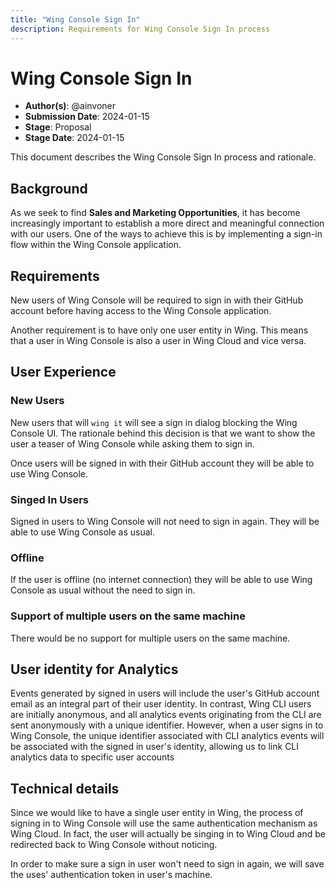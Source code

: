 ```yaml
---
title: "Wing Console Sign In"
description: Requirements for Wing Console Sign In process
---
```


# Wing Console Sign In

- **Author(s)**: @ainvoner
- **Submission Date**: 2024-01-15
- **Stage**: Proposal
- **Stage Date**: 2024-01-15

This document describes the Wing Console Sign In process and rationale.

## Background

As we seek to find **Sales and Marketing Opportunities**, it has become increasingly important to establish a more direct and meaningful connection with our users.
One of the ways to achieve this is by implementing a sign-in flow within the Wing Console application.

## Requirements

New users of Wing Console will be required to sign in with their GitHub account before having access to the Wing Console application.

Another requirement is to have only one user entity in Wing. This means that a user in Wing Console is also a user in Wing Cloud and vice versa.

## User Experience

### New Users

New users that will `wing it` will see a sign in dialog blocking the Wing Console UI. The rationale behind this decision is that we want to show the user a teaser of Wing Console while asking them to sign in. 

Once users will be signed in with their GitHub account they will be able to use Wing Console.

### Singed In Users

Signed in users to Wing Console will not need to sign in again. They will be able to use Wing Console as usual.

### Offline

If the user is offline (no internet connection) they will be able to use Wing Console as usual without the need to sign in.

### Support of multiple users on the same machine

There would be no support for multiple users on the same machine. 

## User identity for Analytics  

Events generated by signed in users will include the user's GitHub account email as an integral part of their user identity.
In contrast, Wing CLI users are initially anonymous, and all analytics events originating from the CLI are sent anonymously with a unique identifier.
However, when a user signs in to Wing Console, the unique identifier associated with CLI analytics events will be associated with the signed in user's identity, allowing us to link CLI analytics data to specific user accounts

## Technical details

Since we would like to have a single user entity in Wing, the process of signing in to Wing Console will use the same authentication mechanism as Wing Cloud.
In fact, the user will actually be singing in to Wing Cloud and be redirected back to Wing Console without noticing.

In order to make sure a sign in user won't need to sign in again, we will save the uses' authentication token in user's machine.